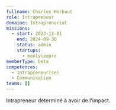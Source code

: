 ```yaml
---
fullname: Charles Herbaut
role: Intrapreneur
domaine: Intraprenariat
missions:
  - start: 2023-11-01
    end: 2024-09-30
    status: admin
    startups:
      - monlyceepro
memberType: beta
competences:
  - Intrapreneur(se)
  - Communication
teams: []
---
```

Intrapreneur déterminé à avoir de l'impact.